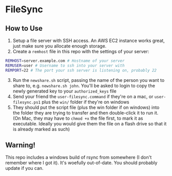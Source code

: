 FileSync
========



How to Use
----------

1. Setup a file server with SSH access. An AWS EC2 instance works great,
just make sure you allocate enough storage.
2. Create a `remhost` file in this repo with the settings of your server:
``` sh
REMHOST=server.example.com # Hostname of your server
REMUSER=user # Username to ssh into your server with
REMPORT=22 # The port your ssh server is listening on, probably 22
```
3. Run the `newshare.sh` script, passing the name of the person you want to
share to, e.g. `newshare.sh john`. You'll be asked to login to copy the newly
generated key to your `authorized_keys` file
4. Send your friend the `user-filesync.command` if they're on a mac,
or `user-filesync.ps1` plus the `win/` folder if they're on windows
5. They should put the script file (plus the win folder if on windows) into
the folder they are trying to transfer and then double-click it to run it.
(On Mac, they may have to `chmod +x` the file first, to mark it as executable.
Ideally you would give them the file on a flash drive so that it is already
marked as such)

Warning!
--------
This repo includes a windows build of rsync from somewhere (I don't remember
where I got it). It's woefully out-of-date. You should probably update if you
can.
